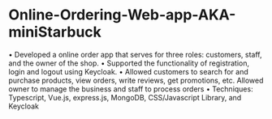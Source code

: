 # Online-Ordering-Web-app-AKA-miniStarbuck
• Developed a online order app that serves for three roles: customers, staff, and the owner of the shop. 
• Supported the functionality of registration, login and logout using Keycloak. 
• Allowed customers to search for and purchase products, view orders, write reviews, get promotions, etc. Allowed owner to manage the business and staff to process orders 
• Techniques: Typescript, Vue.js, express.js, MongoDB, CSS/Javascript Library, and Keycloak
